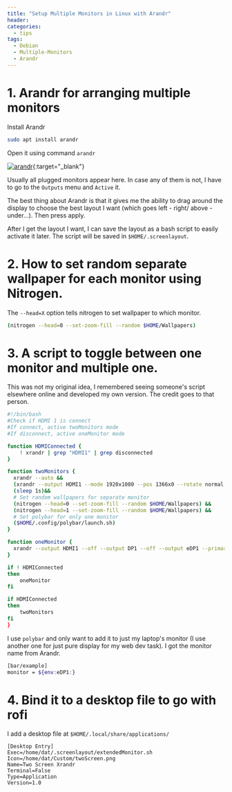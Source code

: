 ```yaml
---
title: "Setup Multiple Monitors in Linux with Arandr"
header:
categories:
  - tips
tags:
  - Debian
  - Multiple-Monitors
  - Arandr
---
```


# 1. Arandr for arranging multiple monitors

Install Arandr

```bash
sudo apt install arandr
```

Open it using command `arandr`

[![arandr]({{site.baseurl}}/images/arandr.png)]({{site.baseurl}}/images/arandr.png){:target="_blank"}

Usually all plugged monitors appear here. In case any of them is not, I have to go to the `Outputs` menu and `Active` it.

The best thing about Arandr is that it gives me the ability to drag around the display to choose the best layout I want (which goes left - right/ above - under...). Then press apply.

After I get the layout I want, I can save the layout as a bash script to easily activate it later. The script will be saved in `$HOME/.screenlayout`.

# 2. How to set random separate wallpaper for each monitor using Nitrogen.

The `--head=X` option tells nitrogen to set wallpaper to which monitor.

```bash
(nitrogen --head=0 --set-zoom-fill --random $HOME/Wallpapers)
```

# 3. A script to toggle between one monitor and multiple one.

This was not my original idea, I remembered seeing someone's script elsewhere online and developed my own version. The credit goes to that person.

```bash
#!/bin/bash
#Check if HDMI 1 is connect
#If connect, active twoMonitors mode
#If disconnect, active oneMonitor mode

function HDMIConnected {
    ! xrandr | grep "HDMI1" | grep disconnected
}

function twoMonitors {
  xrandr --auto &&
  (xrandr --output HDMI1 --mode 1920x1080 --pos 1366x0 --rotate normal --output DP1 --off --output eDP1 --primary --mode 1366x768 --pos 0x0 --rotate normal --output VIRTUAL1 --off) &&
  (sleep 1s)&&
  # Set random wallpapers for separate monitor
  (nitrogen --head=0 --set-zoom-fill --random $HOME/Wallpapers) &&
  (nitrogen --head=1 --set-zoom-fill --random $HOME/Wallpapers) &&
  # Set polybar for only one monitor
  ($HOME/.config/polybar/launch.sh)
}

function oneMonitor {
  xrandr --output HDMI1 --off --output DP1 --off --output eDP1 --primary --mode 1366x768 --pos 0x0 --rotate normal --output VIRTUAL1 --off
}

if ! HDMIConnected
then
    oneMonitor
fi

if HDMIConnected
then
    twoMonitors
fi
}

```

I use `polybar` and only want to add it to just my laptop's monitor (I use another one for just pure display for my web dev task). I got the monitor name from Arandr.

```bash
[bar/example]
monitor = ${env:eDP1:}
```

# 4. Bind it to a desktop file to go with rofi

I add a desktop file at `$HOME/.local/share/applications/`

```
[Desktop Entry]
Exec=/home/dat/.screenlayout/extendedMonitor.sh
Icon=/home/dat/Custom/twoScreen.png
Name=Two Screen Xrandr
Terminal=False
Type=Application
Version=1.0
```

